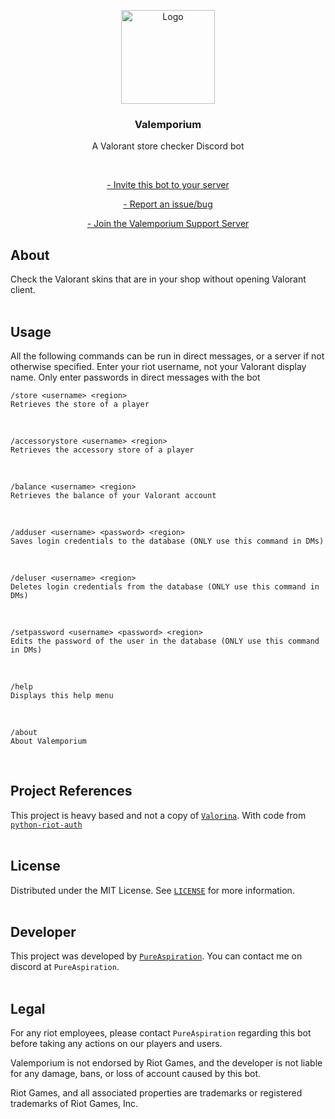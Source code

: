 <p align="center">
  <a href="https://discord.com/api/oauth2/authorize?client_id=1041230132905521233&permissions=191488&scope=bot%20applications.commands" target="_blank">
    <img src="https://i.imgur.com/AzYNlkJ.png" alt="Logo" width="150">
  </a>
  <br>
  <h3 align="center">Valemporium</h3>
  <p align="center">A Valorant store checker Discord bot</p>
  <br>
  <a href="https://discord.com/api/oauth2/authorize?client_id=1041230132905521233&permissions=191488&scope=bot%20applications.commands" target="_blank">
  <p align="center"> -  Invite this bot to your server</p>
  </a>
  <a href="https://github.com/PureAspiration/Valemporium/issues" target="_blank">
  <p align="center"> -  Report an issue/bug</p>
  </a>
  <a href="https://discord.gg/ejvddZr4Dw" target="_blank">
  <p align="center"> -  Join the Valemporium Support Server</p>
  </a>

## About
Check the Valorant skins that are in your shop without opening Valorant client.
<br><br>

## Usage
All the following commands can be run in direct messages, or a server if not otherwise specified.
Enter your riot username, not your Valorant display name.
Only enter passwords in direct messages with the bot
<br>

    /store <username> <region>
    Retrieves the store of a player

<br>

    /accessorystore <username> <region>
    Retrieves the accessory store of a player

<br>

    /balance <username> <region>
    Retrieves the balance of your Valorant account

<br>

    /adduser <username> <password> <region>
    Saves login credentials to the database (ONLY use this command in DMs)

<br>

    /deluser <username> <region>
    Deletes login credentials from the database (ONLY use this command in DMs)

<br>

    /setpassword <username> <password> <region>
    Edits the password of the user in the database (ONLY use this command in DMs)

<br>

    /help
    Displays this help menu

<br>

    /about
    About Valemporium

<br>

## Project References
This project is heavy based and not a copy of [`Valorina`](https://github.com/sanjaybaskaran01/Valorina).
With code from [`python-riot-auth`](https://github.com/floxay/python-riot-auth)
<br><br>

## License
Distributed under the MIT License. See [`LICENSE`](./LICENSE.md) for more information.
<br><br>

## Developer
This project was developed by [`PureAspiration`](https://github.com/PureAspiration). You can contact me on discord at `PureAspiration`.
<br><br>

## Legal
For any riot employees, please contact `PureAspiration` regarding this bot before taking any actions on our players and users.

Valemporium is not endorsed by Riot Games, and the developer is not liable for any damage, bans, or loss of account caused by this bot.

Riot Games, and all associated properties are trademarks or registered trademarks of Riot Games, Inc.
